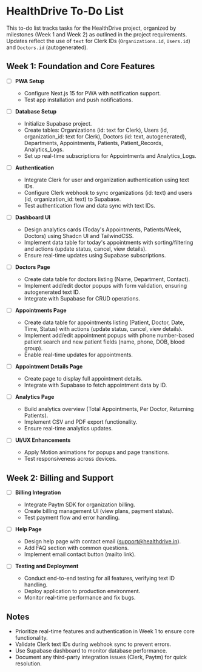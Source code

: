 # HealthDrive To-Do List

This to-do list tracks tasks for the HealthDrive project, organized by milestones (Week 1 and Week 2) as outlined in the project requirements. Updates reflect the use of `text` for Clerk IDs (`Organizations.id`, `Users.id`) and `Doctors.id` (autogenerated).

## Week 1: Foundation and Core Features

- [ ] **PWA Setup**

  - Configure Next.js 15 for PWA with notification support.
  - Test app installation and push notifications.

- [ ] **Database Setup**

  - Initialize Supabase project.
  - Create tables: Organizations (id: text for Clerk), Users (id, organization_id: text for Clerk), Doctors (id: text, autogenerated), Departments, Appointments, Patients, Patient_Records, Analytics_Logs.
  - Set up real-time subscriptions for Appointments and Analytics_Logs.

- [ ] **Authentication**

  - Integrate Clerk for user and organization authentication using text IDs.
  - Configure Clerk webhook to sync organizations (id: text) and users (id, organization_id: text) to Supabase.
  - Test authentication flow and data sync with text IDs.

- [ ] **Dashboard UI**

  - Design analytics cards (Today's Appointments, Patients/Week, Doctors) using Shadcn UI and TailwindCSS.
  - Implement data table for today's appointments with sorting/filtering and actions (update status, cancel, view details).
  - Ensure real-time updates using Supabase subscriptions.

- [ ] **Doctors Page**

  - Create data table for doctors listing (Name, Department, Contact).
  - Implement add/edit doctor popups with form validation, ensuring autogenerated text ID.
  - Integrate with Supabase for CRUD operations.

- [ ] **Appointments Page**

  - Create data table for appointments listing (Patient, Doctor, Date, Time, Status) with actions (update status, cancel, view details).
  - Implement add/edit appointment popups with phone number-based patient search and new patient fields (name, phone, DOB, blood group).
  - Enable real-time updates for appointments.

- [ ] **Appointment Details Page**

  - Create page to display full appointment details.
  - Integrate with Supabase to fetch appointment data by ID.

- [ ] **Analytics Page**

  - Build analytics overview (Total Appointments, Per Doctor, Returning Patients).
  - Implement CSV and PDF export functionality.
  - Ensure real-time analytics updates.

- [ ] **UI/UX Enhancements**
  - Apply Motion animations for popups and page transitions.
  - Test responsiveness across devices.

## Week 2: Billing and Support

- [ ] **Billing Integration**

  - Integrate Paytm SDK for organization billing.
  - Create billing management UI (view plans, payment status).
  - Test payment flow and error handling.

- [ ] **Help Page**

  - Design help page with contact email (support@healthdrive.in).
  - Add FAQ section with common questions.
  - Implement email contact button (mailto link).

- [ ] **Testing and Deployment**
  - Conduct end-to-end testing for all features, verifying text ID handling.
  - Deploy application to production environment.
  - Monitor real-time performance and fix bugs.

## Notes

- Prioritize real-time features and authentication in Week 1 to ensure core functionality.
- Validate Clerk text IDs during webhook sync to prevent errors.
- Use Supabase dashboard to monitor database performance.
- Document any third-party integration issues (Clerk, Paytm) for quick resolution.
